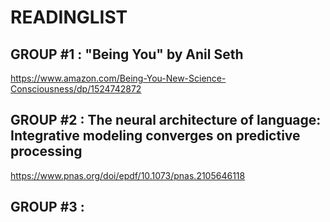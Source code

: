 # READINGLIST

## GROUP #1 : "Being You" by Anil Seth

https://www.amazon.com/Being-You-New-Science-Consciousness/dp/1524742872

## GROUP #2 : The neural architecture of language: Integrative modeling converges on predictive processing

https://www.pnas.org/doi/epdf/10.1073/pnas.2105646118

## GROUP #3 : 
